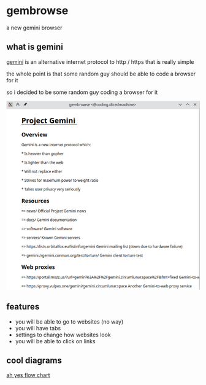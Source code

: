 # gembrowse

a new gemini browser

## what is gemini

[gemini](https://gemini.circumlunar.space/) is an alternative internet protocol to http / https that is really simple

the whole point is that some random guy should be able to code a browser for it

so i decided to be some random guy coding a browser for it

![image of the browser](https://github.com/aerits/gembrowse/blob/master/images/gembrowse.png?raw=true)

## features

* you will be able to go to websites (no way)
* you will have tabs
* settings to change how websites look
* you will be able to click on links

## cool diagrams

[ah yes flow chart](https://github.com/aerits/gembrowse/blob/master/images/gaming.pdf)